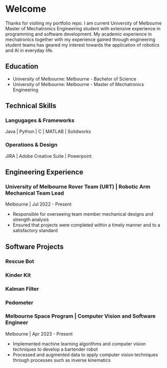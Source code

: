 # Welcome

Thanks for visiting my portfolio repo. I am current University of Melbourne Master of Mechatronics Engineering student with extensive experience in programming and software development.
My academic experience in mechatronics together with my experience gained through engineering student teams has geared my interest towards the application of robotics and AI in everyday life.

## Education
- University of Melbourne: Melbourne - Bachelor of Science
- University of Melbourne: Melbourne - Master of Mechatronics Engineering
  
## Technical Skills
### Langugages & Frameworks
Java | Python | C | MATLAB | Solidworks

### Operations & Design
JIRA | Adobe Creative Suite | Powerpoint

## Engineering Experience

### University of Melbourne Rover Team (URT) | Robotic Arm Mechanical Team Lead

Melbourne | Jul 2022 - Present

- Responsible for overseeing team member mechanical designs and strength analysis
- Ensured that projects were completed within a timely manner and to a satisfactory standard

## Software Projects

### Rescue Bot

### Kinder Kit

### Kalman Filter

### Pedometer



### Melbourne Space Program | Computer Vision and Software Engineer

Melbourne | Apr 2023 - Present

- Implemented machine learning algorithms and computer vision techniques to develop a bartender robot
- Processed and augmented data to apply computer vision techniques through processes such as inverse kinematics



